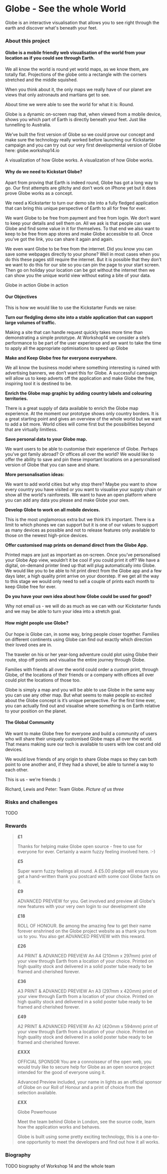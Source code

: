 # Globe - See the whole World

Globe is an interactive visualisation that allows you to see right through the earth and discover what's beneath your feet.

### About this project

#### Globe is a mobile friendly web visualisation of the world from your location as if you could see through Earth.  

We all know the world is round yet world maps, as we know them, are totally flat. Projections of the globe onto a rectangle with the corners stretched and the middle squished. 

 When you think about it, the only maps we really have of our planet are views that only astronauts and martians get to see. 

 About time we were able to see the world for what it is: Round. 

 Globe is a dynamic on-screen map that, when viewed from a mobile device, shows you which part of Earth is directly beneath your feet. Just like tunnelling to Australia. 

 We’ve built the first version of Globe so we could prove our concept and make sure the technology really worked before launching our Kickstarter campaign and you can try out our very first developmental version of Globe here: globe.workshop14.io

A visualization of how Globe works. 
A visualization of how Globe works.

#### Why do we need to Kickstart Globe?  

Apart from proving that Earth is indeed round, Globe has got a long way to go. Our first attempts are glitchy and don’t work on iPhone yet but it does prove Globe works as a concept.

We need a Kickstarter to turn our demo site into a fully fledged application that can bring this unique perspective of Earth to all for free for ever. 

 We want Globe to be free from payment and free from login. We don’t want to keep your details and sell them on. All we ask is that people can use Globe and find some value in it for themselves. To that end we also want to keep to be free from app stores and make Globe accessible to all. Once you’ve got the link, you can share it again and again. 

 We even want Globe to be free from the internet. Did you know you can save some webpages directly to your phone? Well in most cases when you do this these pages still require the internet. But it is possible that they don’t we want to do this for our site so you can pin the page to your start screen. Then go on holiday your location can be got without the internet then we can show you the unique world view without eating a bite of your data. 

Globe in action 
Globe in action

#### Our Objectives

This is how we would like to use the Kickstarter Funds we raise:

**Turn our fledgling demo site into a stable application that can support large volumes of traffic.**

Making a site that can handle request quickly takes more time than demonstrating a simple prototype. At Workshop14 we consider a site’s performance to be part of the user experience and we want to take the time to apply all the appropriate optimisations to speed up Globe

**Make and Keep Globe free for everyone everywhere.**

We all know the business model where something interesting is ruined with advertising banners, we don’t want this for Globe. A successful campaign will allow us to keep adverts off the application and make Globe the free, inspiring tool it is destined to be.

**Enrich the Globe map graphic by adding country labels and colouring territories.**

There is a great supply of data available to enrich the Globe map experience. At the moment our prototype shows only country borders. It is a great starting point and gives an overview of the whole world but we want to add a bit more. World cities will come first but the possibilities beyond that are virtually limitless.

**Save personal data to your Globe map.**

We want users to be able to customise their experience of Globe. Perhaps you’ve got family abroad? Or offices all over the world? We would like to offer the ability to save and pin these important locations on a personalised version of Globe that you can save and share.

**More personalisation ideas:**

We want to add world cities but why stop there? Maybe you want to show every country you have visited or you want to visualise your supply chain or show all the world's rainforests. We want to have an open platform where you can add any data you please and make Globe your own.

**Develop Globe to work on all mobile devices.**

This is the most unglamorous extra but we think it’s important. There is a limit to which phones we can support but it is one of our values to support as many devices as possible and not to release features only available to those on the newest high-price devices.

**Offer customised map prints on demand direct from the Globe App.**

Printed maps are just as important as on-screen. Once you’ve personalised your Globe App view, wouldn’t it be cool if you could print it off? We have a digital, on-demand printer lined up that will plug automatically into Globe. We would like you to be able to hit print direct from the Globe app and a few days later, a high quality print arrive on your doorstep. If we get all the way to this stage we would only need to sell a couple of prints each month to keep Globe free for ever.

**Do you have your own idea about how Globe could be used for good?**

Why not email us - we will do as much as we can with our Kickstarter funds and we may be able to turn your idea into a stretch goal.

#### How might people use Globe? 

Our hope is Globe can, in some way, bring people closer together. Families on different continents using Globe can find out exactly which direction their loved ones are in. 

The traveler on his or her year-long adventure could plot using Globe their route, stop off points and visualise the entire journey through Globe. 

Families with friends all over the world could order a custom print, through Globe, of the locations of their friends or a company with offices all over could plot the locations of those too. 

Globe is simply a map and you will be able to use Globe in the same way you can use any other map. But what seems to make people so excited about the Globe concept is it’s unique perspective. For the first time ever, you can actually find out and visualise where something is on Earth relative to your position on the planet. 

#### The Global Community 

We want to make Globe free for everyone and build a community of users who will share their uniquely customised Globe maps all over the world.  That means making sure our tech is available to users with low cost and old devices.

We would love friends of any origin to share Globe maps so they can both point to one another and, if they had a shovel, be able to tunnel a way to each other. 

This is us - we're friends :)

Richard, Lewis and Peter: Team Globe. 
*Picture of us three*

### Risks and challenges

TODO

### Rewards

> **£1**
> 
> Thanks for helping make Globe open source - free to use for everyone for ever. Certainly a warm fuzzy feeling involved here. :-)

> **£5**
> 
> Super warm fuzzy feelings all round. A £5.00 pledge will ensure you get a hand-written thank you postcard with some cool Globe facts on it.

> **£9**
> 
> ADVANCED PREVIEW for you. Get involved and preview all Globe's new features with your very own login to our development site

> **£18**
> 
> ROLL OF HONOUR. Be among the amazing few to get their name forever enshrined on the Globe project website as a thank you from us to you. You also get ADVANCED PREVIEW with this reward.

> **£26**
> 
> A4 PRINT & ADVANCED PREVIEW 
An A4 (210mm x 297mm) print of your view through Earth from a location of your choice. Printed on high quality stock and delivered in a solid poster tube ready to be framed and cherished forever.

> **£36**
> 
> A3 PRINT & ADVANCED PREVIEW 
An A3 (297mm x 420mm) print of your view through Earth from a location of your choice. Printed on high quality stock and delivered in a solid poster tube ready to be framed and cherished forever.

> **£49**
> 
> A2 PRINT & ADVANCED PREVIEW 
An A2 (420mm x 594mm) print of your view through Earth from a location of your choice. Printed on high quality stock and delivered in a solid poster tube ready to be framed and cherished forever.

> **£XXX**
> 
> OFFICIAL SPONSOR 
You are a connoisseur of the open web, you would truly like to secure help for Globe as an open source project intended for the good of everyone using it.
>
> Advanced Preview included, your name in lights as an official sponsor of Globe on our Roll of Honour and a print of choice from the selection available.

> **£XX**
> 
> Globe Powerhouse
>
> Meet the team behind Globe in London, see the source code, learn how the application works and behaves.
>
> Globe is built using some pretty exciting technology, this is a one-to-one opportunity to meet the developers and find out how it all works.

### Biography

TODO biography of Workshop 14 and the whole team


